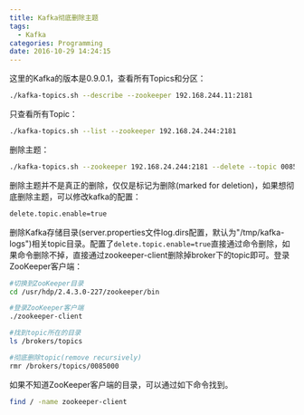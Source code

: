 ```yaml
---
title: Kafka彻底删除主题
tags:
  - Kafka
categories: Programming
date: 2016-10-29 14:24:15
---
```



这里的Kafka的版本是0.9.0.1，查看所有Topics和分区：

```Bash
./kafka-topics.sh --describe --zookeeper 192.168.244.11:2181
```

只查看所有Topic：

```Bash
./kafka-topics.sh --list --zookeeper 192.168.24.244:2181
```

删除主题：

```Bash
./kafka-topics.sh --zookeeper 192.168.24.244:2181 --delete --topic 0085000
```

<!-- more -->

删除主题并不是真正的删除，仅仅是标记为删除(marked for deletion)，如果想彻底删除主题，可以修改kafka的配置：

```Bash
delete.topic.enable=true
```

删除Kafka存储目录(server.properties文件log.dirs配置，默认为"/tmp/kafka-logs")相关topic目录。配置了<code>delete.topic.enable=true</code>直接通过命令删除，如果命令删除不掉，直接通过zookeeper-client删除掉broker下的topic即可。登录ZooKeeper客户端：

```Bash
#切换到ZooKeeper目录
cd /usr/hdp/2.4.3.0-227/zookeeper/bin

#登录ZooKeeper客户端
./zookeeper-client

#找到topic所在的目录
ls /brokers/topics

#彻底删除topic(remove recursively)
rmr /brokers/topics/0085000
```

如果不知道ZooKeeper客户端的目录，可以通过如下命令找到。

```Bash
find / -name zookeeper-client
```
